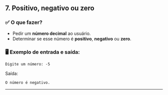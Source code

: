 ## **7. Positivo, negativo ou zero**

### ✅ O que fazer?

- Pedir um **número decimal** ao usuário.
- Determinar se esse número é **positivo**, **negativo** ou **zero**.

### 🖥️ Exemplo de entrada e saída:

```
Digite um número: -5
```

Saída:

```
O número é negativo.
```

---